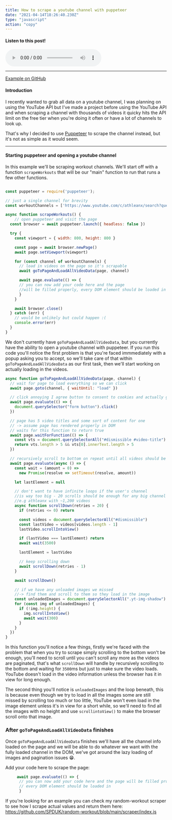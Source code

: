 ```yaml
---
title: How to scrape a youtube channel with puppeteer
date: "2021-04-14T18:26:40.230Z"
type: "javascript"
action: "copy"
---
```


#### Listen to this post!
<audio controls="controls">
  <source type="audio/mp3" src="./how-to-scrape-a-youtube-channel-with-puppeteer.mp3"></source>
</audio>
<hr />

[Example on GitHub](https://github.com/SPDUK/random-workout/blob/main/scraper/index.js)

#### Introduction

I recently wanted to grab all data on a youtube channel, I was planning on using the YouTube API but I've made a project before using the YouTube API and when scraping a channel with thousands of videos it quicky hits the API limit on the free tier when you're doing it often or have a lot of channels to look up.

That's why I decided to use [Puppeteer](https://github.com/puppeteer/puppeteer) to scrape the channel instead, but it's not as simple as it would seem.

---

#### Starting puppeteer and opening a youtube channel

In this example we'll be scraping workout channels. We'll start off with a function `scrapeWorkouts` that will be our "main" function to run that runs a few other functions.

```js

const puppeteer = require('puppeteer');

// just a single channel for brevity
const workoutChannels = ['https://www.youtube.com/c/athleanx/search?query=workout'];

async function scrapeWorkouts() {
    // open puppeteer and visit the page
  const browser = await puppeteer.launch({ headless: false })

  try {
    const viewport = { width: 800, height: 800 }

    const page = await browser.newPage()
    await page.setViewport(viewport)

    for (const channel of workoutChannels) {
      // load in videos on the page so it's scrapable
      await goToPageAndLoadAllVideoData(page, channel)

      await page.evaluate(() => {
      // you can now add your code here and the page
      //will be filled properly, every DOM element should be loaded in
      }
    }

    await browser.close()
  } catch (err) {
    // would be unlikely but could happen :(
    console.error(err)
  }
}
```

We don't currently have `goToPageAndLoadAllVideoData`, but you currently have the ability to open a youtube channel with puppeteer. If you run this code you'll notice the first problem is that you're faced immmediately with a popup asking you to accept, so we'll take care of that within `goToPageAndLoadAllVideoData` as our first task, then we'll start working on actually loading in the videos.

```js
async function goToPageAndLoadAllVideoData(page, channel) {
  // wait for page to load everything so we can click
  await page.goto(channel, { waitUntil: "load" })

  // click annoying I agree button to consent to cookies and actually go to real page
  await page.evaluate(() => {
    document.querySelector("form button").click()
  })

  // page has 5 video titles and some sort of content for one
  // -> assume page has rendered properly in DOM
  // waits for this function to return true
  await page.waitForFunction(() => {
    const vts = document.querySelectorAll("#dismissible #video-title")
    return vts.length > 5 && vts[0].innerText.length > 5
  })

  // recursively scroll to bottom on repeat until all videos should be loaded
  await page.evaluate(async () => {
    const wait = (amount = 0) =>
      new Promise(resolve => setTimeout(resolve, amount))

    let lastElement = null

    // don't want to have infinite loops if the user's channel
    //is way too big - 20 scrolls should be enough for any big channel
    //e.g athleanx with ~1,200 videos
    async function scrollDown(retries = 20) {
      if (retries <= 0) return

      const videos = document.querySelectorAll("#dismissible")
      const lastVideo = videos[videos.length - 1]
      lastVideo.scrollIntoView()

      if (lastVideo === lastElement) return
      await wait(3500)

      lastElement = lastVideo

      // keep scrolling down
      await scrollDown(retries - 1)
    }

    await scrollDown()

    // if we have any unloaded images we missed
    //-> find them and scroll to them so they load in the image
    const unloadedImages = document.querySelectorAll(".yt-img-shadow")
    for (const img of unloadedImages) {
      if (!img.height) {
        img.scrollIntoView()
        await wait(300)
      }
    }
  })
}
```

In this function you'll notice a few things, firstly we're faced with the problem that when you try to scrape simply scrolling to the bottom won't be enough, you'll need to scroll until you can't scroll any more as the videos are paginated, that's what `scrollDown` will handle by recursively scrolling to the bottom and waiting for `3500`ms but just to make sure the video loads. YouTube doesn't load in the video information unless the browser has it in view for long enough.

The second thing you'll notice is `unloadedImages` and the loop beneath, this is because even though we try to load in all the images some are still missed by scrolling too much or too little, YouTube won't even load in the image element unless it's in view for a short while, so we'll need to find all the images with no height and use `scrollintoView()` to make the browser scroll onto that image.

### After `goToPageAndLoadAllVideoData` finishes

Once `goToPageAndLoadAllVideoData` finishes we'll have all the channel info loaded on the page and we will be able to do whatever we want with the fully loaded channel in the DOM, we've got around the lazy loading of images and pagination issues 😁.

Add your code here to scrape the page:

```js
     await page.evaluate(() => {
      // you can now add your code here and the page will be filled properly
      // every DOM element should be loaded in
      }
```

If you're looking for an example you can check my random-workout scraper to see how I scrape actual values and return them here: https://github.com/SPDUK/random-workout/blob/main/scraper/index.js

